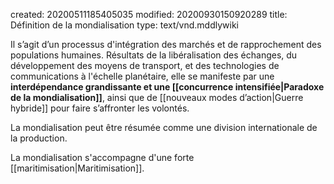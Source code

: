 created: 20200511185405035
modified: 20200930150920289
title: Définition de la mondialisation
type: text/vnd.mddlywiki

Il s’agit d’un processus d'intégration des marchés et de rapprochement des populations humaines. Résultats de la libéralisation des échanges, du développement des moyens de transport, et des technologies de communications à l'échelle planétaire, elle se manifeste par une **interdépendance grandissante et une [[concurrence intensifiée|Paradoxe de la mondialisation]]**, ainsi que de [[nouveaux modes d’action|Guerre hybride]] pour faire s’affronter les volontés.

La mondialisation peut être résumée comme une division internationale de la production.

La mondialisation s'accompagne d'une forte [[maritimisation|Maritimisation]].
